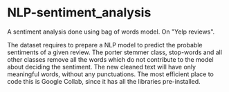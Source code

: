 # NLP-sentiment_analysis
A sentiment analysis done using bag of words model. On "Yelp reviews".

The dataset requires to prepare a NLP model to predict the probable sentiments of a given review.
The porter stemmer class, stop-words and all other classes remove all the words which do not contribute
to the model about deciding the sentiment.
The new cleaned text will have only meaningful words, without any punctuations.
The most efficient place to code this is Google Collab, since it has all the libraries pre-installed.
